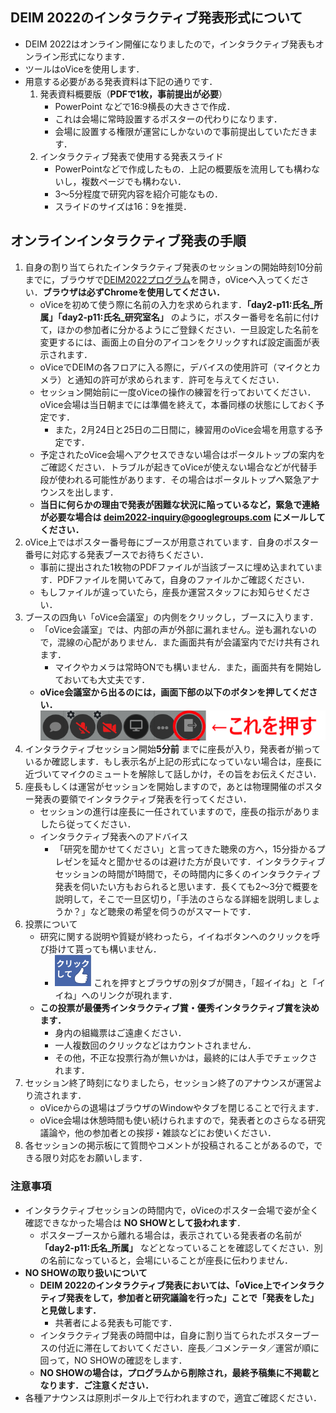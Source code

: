 ## DEIM 2022のインタラクティブ発表形式について
* DEIM 2022はオンライン開催になりましたので，インタラクティブ発表もオンライン形式になります．
* ツールはoViceを使用します．
* 用意する必要がある発表資料は下記の通りです．
   1. 発表資料概要版（**PDFで1枚，事前提出が必要**）
      * PowerPoint などで16:9横長の大きさで作成．
      * これは会場に常時設置するポスターの代わりになります．
      * 会場に設置する権限が運営にしかないので事前提出していただきます．
   3. インタラクティブ発表で使用する発表スライド
      * PowerPointなどで作成したもの．上記の概要版を流用しても構わないし，複数ページでも構わない．
      * 3～5分程度で研究内容を紹介可能なもの．
      * スライドのサイズは16：9を推奨．  

## オンラインインタラクティブ発表の手順
1. 自身の割り当てられたインタラクティブ発表のセッションの開始時刻10分前までに，ブラウザで[DEIM2022プログラム](https://cms.dbsj.org/deim2022/program/)を開き，oViceへ入ってください．**ブラウザは必ずChromeを使用してください．**
    * oViceを初めて使う際に名前の入力を求められます．**「day2-p11:氏名_所属」「day2-p11:氏名_研究室名」** のように，ポスター番号を名前に付けて，ほかの参加者に分かるようにご登録ください．一旦設定した名前を変更するには、画面上の自分のアイコンをクリックすれば設定画面が表示されます．
    * oViceでDEIMの各フロアに入る際に，デバイスの使用許可（マイクとカメラ）と通知の許可が求められます．許可を与えてください．
    * セッション開始前に一度oViceの操作の練習を行っておいてください．oVice会場は当日朝までには準備を終えて，本番同様の状態にしておく予定です．
        * また，2月24日と25日の二日間に，練習用のoVice会場を用意する予定です．
    * 予定されたoVice会場へアクセスできない場合はポータルトップの案内をご確認ください．トラブルが起きてoViceが使えない場合などが代替手段が使われる可能性があります．その場合はポータルトップへ緊急アナウンスを出します．
    * **当日に何らかの理由で発表が困難な状況に陥っているなど，緊急で連絡が必要な場合は deim2022-inquiry@googlegroups.com にメールしてください．**
2. oVice上ではポスター番号毎にブースが用意されています．自身のポスター番号に対応する発表ブースでお待ちください．
    * 事前に提出された1枚物のPDFファイルが当該ブースに埋め込まれています．PDFファイルを開いてみて，自身のファイルかご確認ください．
    * もしファイルが違っていたら，座長か運営スタッフにお知らせください．
3. ブースの四角い「oVice会議室」の内側をクリックし，ブースに入ります．
    * 「oVice会議室」では、内部の声が外部に漏れません。逆も漏れないので，混線の心配がありません．また画面共有が会議室内でだけ共有されます．
      * マイクやカメラは常時ONでも構いません．また，画面共有を開始しておいても大丈夫です．
    * **oVice会議室から出るのには，画面下部の以下のボタンを押してください．**
	![Image of the quit button from meeting](img/oVice_meeting_quit_button.png)
4. インタラクティブセッション開始**5分前** までに座長が入り，発表者が揃っているか確認します．もし表示名が上記の形式になっていない場合は，座長に近づいてマイクのミュートを解除して話しかけ，その旨をお伝えください．
5. 座長もしくは運営がセッションを開始しますので，あとは物理開催のポスター発表の要領でインタラクティブ発表を行ってください．
    * セッションの進行は座長に一任されていますので，座長の指示がありましたら従ってください．
    * インタラクティブ発表へのアドバイス
    	* 「研究を聞かせてください」と言ってきた聴衆の方へ，15分掛かるプレゼンを延々と聞かせるのは避けた方が良いです．インタラクティブセッションの時間が1時間で，その時間内に多くのインタラクティブ発表を伺いたい方もおられると思います．長くても2～3分で概要を説明して，そこで一旦区切り，「手法のさらなる詳細を説明しましょうか？」など聴衆の希望を伺うのがスマートです．
6. 投票について
    * 研究に関する説明や質疑が終わったら，イイねボタンへのクリックを呼び掛けて貰っても構いません．	
        * ![Image of the Like button](img/oVice_like_button.png) これを押すとブラウザの別タブが開き，「超イイね」と「イイね」へのリンクが現れます．
    * **この投票が最優秀インタラクティブ賞・優秀インタラクティブ賞を決めます．**
    	* 身内の組織票はご遠慮ください．
    	* 一人複数回のクリックなどはカウントされません．
    	* その他，不正な投票行為が無いかは，最終的には人手でチェックされます．
7. セッション終了時刻になりましたら，セッション終了のアナウンスが運営より流されます． 
    * oViceからの退場はブラウザのWindowやタブを閉じることで行えます．
    * oVice会場は休憩時間も使い続けられますので，発表者とのさらなる研究議論や，他の参加者との挨拶・雑談などにお使いください．
8. 各セッションの掲示板にて質問やコメントが投稿されることがあるので，できる限り対応をお願いします．

### 注意事項
- インタラクティブセッションの時間内で，oViceのポスター会場で姿が全く確認できなかった場合は **NO SHOWとして扱われます**．
    - ポスターブースから離れる場合は，表示されている発表者の名前が **「day2-p11:氏名_所属」** などとなっていることを確認してください．別の名前になっていると，会場にいることが座長に伝わりません．
- **NO SHOWの取り扱いについて**
   - **DEIM 2022のインタラクティブ発表においては、「oVice上でインタラクティブ発表をして，参加者と研究議論を行った」ことで「発表をした」と見做します．**
       - 共著者による発表も可能です．
   - インタラクティブ発表の時間中は，自身に割り当てられたポスターブースの付近に滞在しておいてください．座長／コメンテータ／運営が順に回って，NO SHOWの確認をします．
   - **NO SHOWの場合は，プログラムから削除され，最終予稿集に不掲載となります．ご注意ください．**
- 各種アナウンスは原則ポータル上で行われますので，適宜ご確認ください．
